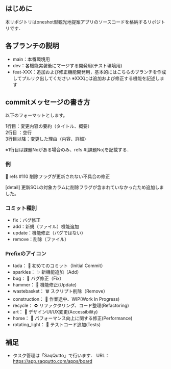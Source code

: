 ## はじめに
本リポジトリはoneshot型観光地提案アプリのソースコードを格納するリポジトリです．

## 各ブランチの説明
* main：本番環境用
* dev：各機能実装後にマージする開発用(テスト環境用)
* feat-XXX：追加および修正機能開発用，基本的にはこちらのブランチを作成してプルリク出してください
※XXXには追加および修正する機能を記述します

## commitメッセージの書き方
以下のフォーマットとします。

1行目：変更内容の要約（タイトル、概要）\
2行目 ：空行\
3行目以降：変更した理由（内容、詳細）

※1行目は課題Noがある場合のみ、refs #[課題No]を記載する．

### 例
:bug: refs #110 削除フラグが更新されない不具合の修正

[detail] 更新SQLの対象カラムに削除フラグが含まれていなかったため追加しました。

### コミット種別
* fix：バグ修正
* add：新規（ファイル）機能追加
* update：機能修正（バグではない）
* remove：削除（ファイル）

### Prefixのアイコン
* tada：            :tada: 初めてのコミット（Initial Commit）
* sparkles：        :sparkles: 新機能追加（Add）
* bug：             :bug: バグ修正（Fix）
* hammer：          :hammer: 機能修正(Update)
* wastebasket：     :wastebasket: スクリプト削除（Remove）
* construction：    :construction: 作業途中、WIP(Work In Progress)
* recycle：         :recycle: リファクタリング、コード整理(Refactoring)
* art：             :art: デザインUI/UX変更(Accessibility)
* horse：           :horse: パフォーマンス向上に関する修正(Performance)
* rotating_light：  :rotating_light: テストコード追加(Tests)


## 補足
* タスク管理は「SaqQutto」で行います．
URL：<https://app.saqqutto.com/apps/board>
